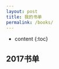 ```yaml
---
layout: post
title: 我的书单
permalink: /books/
---
```


* content
{:toc}


2017书单
-----------------------------------------------------------------

